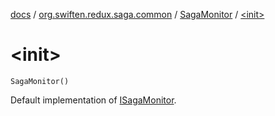 [docs](../../index.md) / [org.swiften.redux.saga.common](../index.md) / [SagaMonitor](index.md) / [&lt;init&gt;](./-init-.md)

# &lt;init&gt;

`SagaMonitor()`

Default implementation of [ISagaMonitor](../-i-saga-monitor/index.md).


